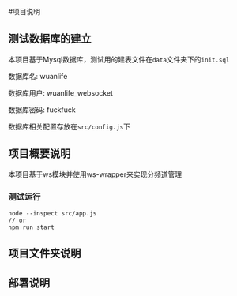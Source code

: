 #项目说明

## 测试数据库的建立
本项目基于Mysql数据库，测试用的建表文件在`data`文件夹下的`init.sql`

数据库名: wuanlife

数据库用户: wuanlife_websocket

数据库密码: fuckfuck

数据库相关配置存放在`src/config.js`下

## 项目概要说明
本项目基于ws模块并使用ws-wrapper来实现分频道管理
### 测试运行
```Shell
node --inspect src/app.js
// or
npm run start
```

## 项目文件夹说明


## 部署说明

